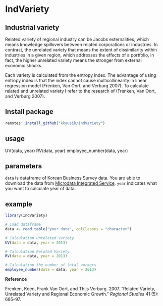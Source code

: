 
<!-- README.md is generated from README.Rmd. Please edit that file -->

# IndVariety

## Industrial variety

Related variety of regional industry can be Jacobs externalities, which
means knowledge spillovers between related corporations or industries.
In contrast, the unrelated variety that means the extent of
dissimilarity within industries in a given region, which addresses the
effects of a portfolio, in fact, the higher unrelated variety means the
stronger from external economic shocks.

Each variety is calculated from the entropy index. The advantage of
using entropy index is that the index cannot cause multicollinearity in
linear regression model (Frenken, Van Oort, and Verburg 2007). To
calculate related and unrelated variety I refer to the research of
(Frenken, Van Oort, and Verburg 2007).

## Install package

``` r
remotes::install_github("kkyusik/IndVariety")
```

## usage

UV(data, year) RV(data, year) employee\_number(data, year)

## parameters

`data` is dataframe of Korean Business Survey data. You are able to
download the data from [Microdata Integrated
Service](https://mdis.kostat.go.kr/index.do). `year` indicates what you
want to calculate year of data.

## example

``` r
library(IndVariety)

# Load dataframe
data <- read.table("your data", colClasses = "character")

# Calculation Unrelated Variety
UV(data = data, year = 2013)

# Calculation Related Variety
RV(data = data, year = 2013)

# Calculation the number of total workers
employee_number(data = data, year = 2013)
```

**Reference**

<div id="refs" class="references">

<div id="ref-frenken2007related">

Frenken, Koen, Frank Van Oort, and Thijs Verburg. 2007. “Related
Variety, Unrelated Variety and Regional Economic Growth.” *Regional
Studies* 41 (5): 685–97.

</div>

</div>
